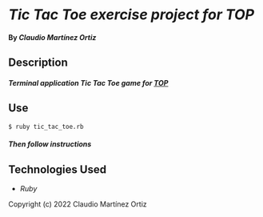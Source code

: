 # _Tic Tac Toe exercise project for TOP_

#### By _**Claudio Martínez Ortiz**_


## Description

#### _Terminal application Tic Tac Toe game for [TOP](https://www.theodinproject.com/lessons/ruby-tic-tac-toe)_

## Use

    $ ruby tic_tac_toe.rb
#### _Then follow instructions_

## Technologies Used

* _Ruby_

Copyright (c) 2022 Claudio Martínez Ortiz